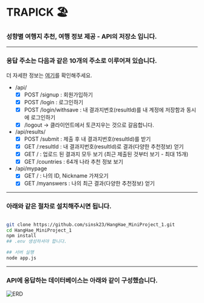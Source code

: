 # TRAPICK 🏖️

### **성향별 여행지 추천, 여행 정보 제공 - API의 저장소 입니다.**
---

### 응답 주소는 다음과 같은 10개의 주소로 이루어져 있습니다. 
더 자세한 정보는 [여기](http://nodeapi.myspaceti.me:8002/api)를 확인해주세요.

- /api/
    - [x]  POST /signup : 회원가입하기
    - [x]  POST /login : 로그인하기
    - [x]  POST /login/withsave : 내 결과지번호(resultId)를 내 계정에 저장함과 동시에 로그인하기
    - [x]  /logout → 클라이언트에서 토큰지우는 것으로 갈음합니다.
- /api/results/
    - [x]  POST /submit : 제출 후 내 결과지번호(resultId)를 받기
    - [x]  GET /:resultId : 내 결과지번호(resultId)로 결과(다양한 추천정보) 얻기
    - [x]  GET / : 업로드 된 결과지 모두 보기 (최근 제출된 것부터 보기 - 최대 15개)
    - [x]  GET /countries : 64개 나라 추천 정보 보기
- /api/mypage
    - [x]  GET /   : 나의 ID, Nickname 가져오기
    - [x]  GET /myanswers : 나의 최근 결과(다양한 추천정보) 얻기

---    
### 아래와 같은 절차로 설치해주시면 됩니다.
``` bash

git clone https://github.com/sinsk23/HangHae_MiniProject_1.git
cd HangHae_MiniProject_1
npm install
## .env 생성하셔야 합니다.

## 서버 실행 
node app.js

```

---
### API에 응답하는 데이터베이스는 아래와 같이 구성했습니다.

![ERD](https://s3.us-west-2.amazonaws.com/secure.notion-static.com/21a24e43-a879-4930-b402-4db0c82d1749/Untitled.png?X-Amz-Algorithm=AWS4-HMAC-SHA256&X-Amz-Content-Sha256=UNSIGNED-PAYLOAD&X-Amz-Credential=AKIAT73L2G45EIPT3X45%2F20220815%2Fus-west-2%2Fs3%2Faws4_request&X-Amz-Date=20220815T232851Z&X-Amz-Expires=86400&X-Amz-Signature=beb0b777b002e06ffe08ae168f4adf76c71f5ac47d6b4232ca4bf045b68033d8&X-Amz-SignedHeaders=host&response-content-disposition=filename%20%3D%22Untitled.png%22&x-id=GetObject)
